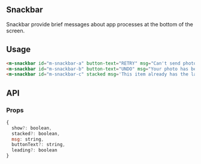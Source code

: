 ## Snackbar 

Snackbar provide brief messages about app processes at the bottom of the screen.

## Usage

```html
<m-snackbar id="m-snackbar-a" button-text="RETRY" msg="Can't send photo. Retry in 5 seconds."></m-snackbar>
<m-snackbar id="m-snackbar-b" button-text="UNDO" msg="Your photo has been archived." leading></m-snackbar>
<m-snackbar id="m-snackbar-c" stacked msg='This item already has the label "travel". You can add a new label.' button-text="ADD A NEW LABEL"></m-snackbar>
```

## API

### Props

```jsx
{
  show?: boolean,
  stacked?: boolean,
  msg: string,
  buttonText?: string,
  leading?: boolean
}
```
